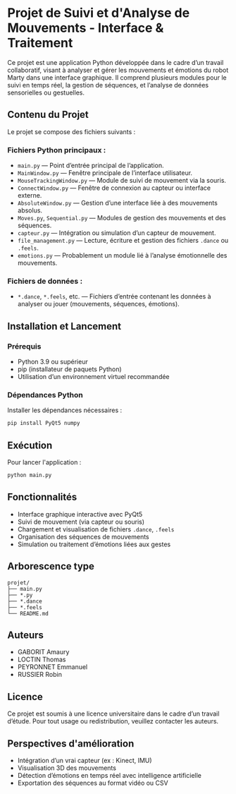 # Projet de Suivi et d'Analyse de Mouvements - Interface & Traitement

Ce projet est une application Python développée dans le cadre d’un travail collaboratif, visant à analyser et gérer les mouvements et émotions du robot Marty dans une interface graphique. Il comprend plusieurs modules pour le suivi en temps réel, la gestion de séquences, et l’analyse de données sensorielles ou gestuelles.

## Contenu du Projet

Le projet se compose des fichiers suivants :

### Fichiers Python principaux :

-   `main.py` — Point d’entrée principal de l’application.
-   `MainWindow.py` — Fenêtre principale de l’interface utilisateur.
-   `MouseTrackingWindow.py` — Module de suivi de mouvement via la souris.
-   `ConnectWindow.py` — Fenêtre de connexion au capteur ou interface externe.
-   `AbsoluteWindow.py` — Gestion d’une interface liée à des mouvements absolus.
-   `Moves.py`, `Sequential.py` — Modules de gestion des mouvements et des séquences.
-   `capteur.py` — Intégration ou simulation d’un capteur de mouvement.
-   `file_management.py` — Lecture, écriture et gestion des fichiers `.dance` ou `.feels`.
-   `emotions.py` — Probablement un module lié à l’analyse émotionnelle des mouvements.

### Fichiers de données :

-   `*.dance`, `*.feels`, etc. — Fichiers d’entrée contenant les données à analyser ou jouer (mouvements, séquences, émotions).

## Installation et Lancement

### Prérequis

-   Python 3.9 ou supérieur
-   pip (installateur de paquets Python)
-   Utilisation d’un environnement virtuel recommandée

### Dépendances Python

Installer les dépendances nécessaires :

```bash
pip install PyQt5 numpy
```

## Exécution

Pour lancer l'application :

```bash
python main.py
```

## Fonctionnalités

-   Interface graphique interactive avec PyQt5
-   Suivi de mouvement (via capteur ou souris)
-   Chargement et visualisation de fichiers `.dance`, `.feels`
-   Organisation des séquences de mouvements
-   Simulation ou traitement d’émotions liées aux gestes

## Arborescence type

```
projet/
├── main.py
├── *.py
├── *.dance
├── *.feels
└── README.md
```

## Auteurs

-   GABORIT Amaury
-   LOCTIN Thomas
-   PEYRONNET Emmanuel
-   RUSSIER Robin

## Licence

Ce projet est soumis à une licence universitaire dans le cadre d’un travail d’étude. Pour tout usage ou redistribution, veuillez contacter les auteurs.

## Perspectives d'amélioration

-   Intégration d’un vrai capteur (ex : Kinect, IMU)
-   Visualisation 3D des mouvements
-   Détection d’émotions en temps réel avec intelligence artificielle
-   Exportation des séquences au format vidéo ou CSV

